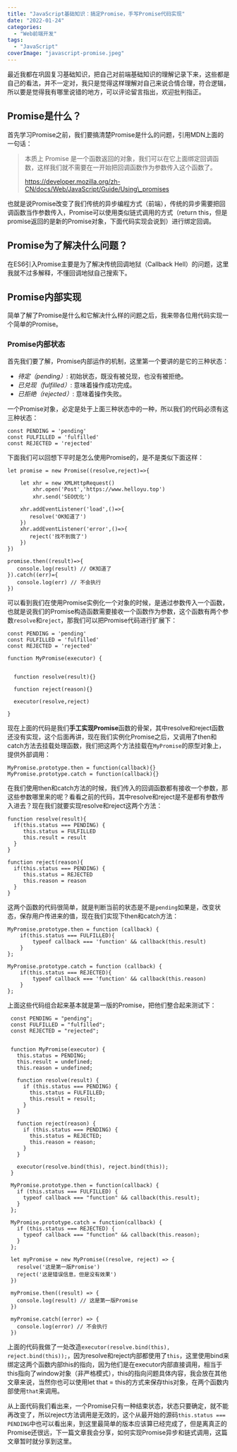 ```yaml
---
title: "JavaScript基础知识：搞定Promise，手写Promise代码实现"
date: "2022-01-24"
categories: 
  - "Web前端开发"
tags: 
  - "JavaScript"
coverImage: "javascript-promise.jpeg"
---
```


最近我都在巩固复习基础知识，把自己对前端基础知识的理解记录下来，这些都是自己的看法，并不一定对，我只是觉得这样理解对自己来说合情合理，符合逻辑，所以要是觉得我有哪里说错的地方，可以评论留言指出，欢迎批判指正。

## Promise是什么？

首先学习Promise之前，我们要搞清楚Promise是什么的问题，引用MDN上面的一句话：

> 本质上 Promise 是一个函数返回的对象，我们可以在它上面绑定回调函数，这样我们就不需要在一开始把回调函数作为参数传入这个函数了。
> 
> https://developer.mozilla.org/zh-CN/docs/Web/JavaScript/Guide/Using\_promises

也就是说Promise改变了我们传统的异步编程方式（前端），传统的异步需要把回调函数当作参数传入，Promise可以使用类似链式调用的方式（return this，但是promise返回的是新的Promise对象，下面代码实现会说到）进行绑定回调。

## Promise为了解决什么问题？

在ES6引入Promise主要是为了解决传统回调地狱（Callback Hell）的问题，这里我就不过多解释，不懂回调地狱自己搜索下。

## Promise内部实现

简单了解了Promise是什么和它解决什么样的问题之后，我来带各位用代码实现一个简单的Promise。

### Promise内部状态

首先我们要了解，Promise内部运作的机制，这里第一个要讲的是它的三种状态：

- _待定（pending）_: 初始状态，既没有被兑现，也没有被拒绝。
- _已兑现（fulfilled）_: 意味着操作成功完成。
- _已拒绝（rejected）_: 意味着操作失败。

一个Promise对象，必定是处于上面三种状态中的一种，所以我们的代码必须有这三种状态：

```
const PENDING = 'pending'
const FULFILLED = 'fulfilled'
const REJECTED = 'rejected'
```

下面我们可以回想下平时是怎么使用Promise的，是不是类似下面这样：

```
let promise = new Promise((resolve,reject)=>{
     
    let xhr = new XMLHttpRequest()
        xhr.open('Post','https://www.helloyu.top')
        xhr.send('SEO优化')
     
    xhr.addEventListener('load',()=>{
       resolve('OK知道了') 
    })
    xhr.addEventListener('error',()=>{
       reject('找不到我了') 
    })
})

promise.then((result)=>{
   console.log(result) // OK知道了
}).catch((err)={
   console.log(err) // 不会执行
})
```

可以看到我们在使用Promise实例化一个对象的时候，是通过参数传入一个函数，也就是说我们的Promise构造函数需要接收一个函数作为参数，这个函数有两个参数`resolve`和`reject`，那我们可以把Promise代码进行扩展下：

```
const PENDING = 'pending'
const FULFILLED = 'fulfilled'
const REJECTED = 'rejected'

function MyPromise(executor) {


  function resolve(result){}

  function reject(reason){}
  
  executor(resolve,reject)
 
}
```

现在上面的代码是我们**手工实现Promise**函数的骨架，其中resolve和reject函数还没有实现，这个后面再讲，现在我们实例化Promise之后，又调用了then和catch方法去挂载处理函数，我们把这两个方法挂载在`MyPromise`的原型对象上，提供外部调用：

```
MyPromise.prototype.then = function(callback){}
MyPromise.prototype.catch = function(callback){}
```

在我们使用then和catch方法的时候，我们传入的回调函数都有接收一个参数，那这些参数哪里来的呢？看看之前的代码，其中resolve和reject是不是都有参数传入进去？现在我们就要实现resolve和reject这两个方法：

```
function resolve(result){
  if(this.status === PENDING) {
     this.status = FULFILLED
     this.result = result
  }
}

function reject(reason){
  if(this.status === PENDING) {
     this.status = REJECTED
     this.reason = reason
  }
}
```

这两个函数的代码很简单，就是判断当前的状态是不是`pending`如果是，改变状态，保存用户传进来的值，现在我们实现下then和catch方法：

```
MyPromise.prototype.then = function (callback) {
    if(this.status === FULFILLED){
        typeof callback === 'function' && callback(this.result)
    }
};

MyPromise.prototype.catch = function (callback) {
    if(this.status === REJECTED){
        typeof callback === 'function' && callback(this.reason)
    }
};
```

上面这些代码组合起来基本就是第一版的Promise，把他们整合起来测试下：

```
 const PENDING = "pending";
 const FULFILLED = "fulfilled";
 const REJECTED = "rejected";


 function MyPromise(executor) {
   this.status = PENDING;
   this.result = undefined;
   this.reason = undefined;

   function resolve(result) {
     if (this.status === PENDING) {
       this.status = FULFILLED;
       this.result = result;
     }
   }

   function reject(reason) {
     if (this.status === PENDING) {
       this.status = REJECTED;
       this.reason = reason;
     }
   }

   executor(resolve.bind(this), reject.bind(this));
 }

 MyPromise.prototype.then = function(callback) {
   if (this.status === FULFILLED) {
     typeof callback === "function" && callback(this.result);
   }
 };

 MyPromise.prototype.catch = function(callback) {
   if (this.status === REJECTED) {
     typeof callback === "function" && callback(this.reason);
   }
 };

 let myPromise = new MyPromise((resolve, reject) => {
   resolve('这是第一版Promise')
   reject('这是错误信息，但是没有效果')
 })

 myPromise.then((result) => {
   console.log(result) // 这是第一版Promise
 })

 myPromise.catch((error) => {
   console.log(error) // 不会执行
 })
```

上面的代码我做了一处改造`executor(resolve.bind(this), reject.bind(this));`，因为resolve和reject内部都使用了`this`，这里使用bind来绑定这两个函数内部this的指向，因为他们是在executor内部直接调用，相当于this指向了window对象（非严格模式），this的指向问题具体内容，我会放在其他文章来说，当然你也可以使用let that = this的方式来保存this对象，在两个函数内部使用`that`来调用。

从上面代码我们看出来，一个Promise只有一种结束状态，状态只要确定，就不能再改变了，所以reject方法调用是无效的，这个从最开始的源码`this.status === PENDING`中也可以看出来，到这里最简单的版本应该算已经完成了，但是离真正的Promise还很远，下一篇文章我会分享，如何实现Promise异步和链式调用，这篇文章暂时就分享到这里。
